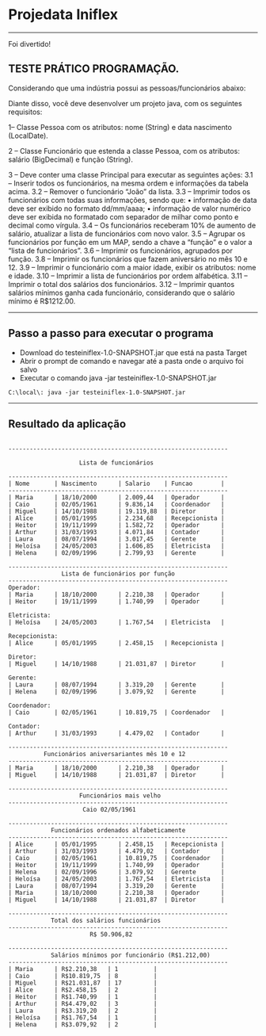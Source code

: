 # Projedata Iniflex

---

Foi divertido!


## TESTE PRÁTICO PROGRAMAÇÃO.

Considerando que uma indústria possui as pessoas/funcionários abaixo:

Diante disso, você deve desenvolver um projeto java, com os seguintes requisitos:

1– Classe Pessoa com os atributos: nome (String) e data nascimento (LocalDate).

2 – Classe Funcionário que estenda a classe Pessoa, com os atributos: salário (BigDecimal) e função (String).

3 – Deve conter uma classe Principal para executar as seguintes ações:
3.1 – Inserir todos os funcionários, na mesma ordem e informações da tabela acima.
3.2 – Remover o funcionário “João” da lista.
3.3 – Imprimir todos os funcionários com todas suas informações, sendo que:
• informação de data deve ser exibido no formato dd/mm/aaaa;
• informação de valor numérico deve ser exibida no formatado com separador de milhar como ponto e decimal como vírgula.
3.4 – Os funcionários receberam 10% de aumento de salário, atualizar a lista de funcionários com novo valor.
3.5 – Agrupar os funcionários por função em um MAP, sendo a chave a “função” e o valor a “lista de funcionários”.
3.6 – Imprimir os funcionários, agrupados por função.
3.8 – Imprimir os funcionários que fazem aniversário no mês 10 e 12.
3.9 – Imprimir o funcionário com a maior idade, exibir os atributos: nome e idade.
3.10 – Imprimir a lista de funcionários por ordem alfabética.
3.11 – Imprimir o total dos salários dos funcionários.
3.12 – Imprimir quantos salários mínimos ganha cada funcionário, considerando que o salário mínimo é R$1212.00.



---

## Passo a passo para executar o programa

* Download do testeiniflex-1.0-SNAPSHOT.jar que está na pasta Target
* Abrir o prompt de comando e navegar até a pasta onde o arquivo foi salvo
* Executar o comando java -jar testeiniflex-1.0-SNAPSHOT.jar

```
C:\local\: java -jar testeiniflex-1.0-SNAPSHOT.jar
```

---

## Resultado da aplicação
```

--------------------------------------------------------------

                    Lista de funcionários

--------------------------------------------------------------
| Nome       | Nascimento      | Salario    | Funcao        |
--------------------------------------------------------------
| Maria      | 18/10/2000      | 2.009,44   | Operador      |
| Caio       | 02/05/1961      | 9.836,14   | Coordenador   |
| Miguel     | 14/10/1988      | 19.119,88  | Diretor       |
| Alice      | 05/01/1995      | 2.234,68   | Recepcionista |
| Heitor     | 19/11/1999      | 1.582,72   | Operador      |
| Arthur     | 31/03/1993      | 4.071,84   | Contador      |
| Laura      | 08/07/1994      | 3.017,45   | Gerente       |
| Heloísa    | 24/05/2003      | 1.606,85   | Eletricista   |
| Helena     | 02/09/1996      | 2.799,93   | Gerente       |

--------------------------------------------------------------
               Lista de funcionários por função
--------------------------------------------------------------
Operador:
| Maria      | 18/10/2000      | 2.210,38   | Operador      |
| Heitor     | 19/11/1999      | 1.740,99   | Operador      |

Eletricista:
| Heloísa    | 24/05/2003      | 1.767,54   | Eletricista   |

Recepcionista:
| Alice      | 05/01/1995      | 2.458,15   | Recepcionista |

Diretor:
| Miguel     | 14/10/1988      | 21.031,87  | Diretor       |

Gerente:
| Laura      | 08/07/1994      | 3.319,20   | Gerente       |
| Helena     | 02/09/1996      | 3.079,92   | Gerente       |

Coordenador:
| Caio       | 02/05/1961      | 10.819,75  | Coordenador   |

Contador:
| Arthur     | 31/03/1993      | 4.479,02   | Contador      |

--------------------------------------------------------------
          Funcionários aniversariantes mês 10 e 12
--------------------------------------------------------------
| Maria      | 18/10/2000      | 2.210,38   | Operador      |
| Miguel     | 14/10/1988      | 21.031,87  | Diretor       |

--------------------------------------------------------------
                    Funcionários mais velho
--------------------------------------------------------------
                     Caio 02/05/1961

--------------------------------------------------------------
            Funcionários ordenados alfabeticamente
--------------------------------------------------------------
| Alice      | 05/01/1995      | 2.458,15   | Recepcionista |
| Arthur     | 31/03/1993      | 4.479,02   | Contador      |
| Caio       | 02/05/1961      | 10.819,75  | Coordenador   |
| Heitor     | 19/11/1999      | 1.740,99   | Operador      |
| Helena     | 02/09/1996      | 3.079,92   | Gerente       |
| Heloísa    | 24/05/2003      | 1.767,54   | Eletricista   |
| Laura      | 08/07/1994      | 3.319,20   | Gerente       |
| Maria      | 18/10/2000      | 2.210,38   | Operador      |
| Miguel     | 14/10/1988      | 21.031,87  | Diretor       |

--------------------------------------------------------------
            Total dos salários funcionários
--------------------------------------------------------------
                       R$ 50.906,82

--------------------------------------------------------------
            Salários mínimos por funcionário (R$1.212,00)
--------------------------------------------------------------
| Maria      | R$2.210,38   | 1          |
| Caio       | R$10.819,75  | 8          |
| Miguel     | R$21.031,87  | 17         |
| Alice      | R$2.458,15   | 2          |
| Heitor     | R$1.740,99   | 1          |
| Arthur     | R$4.479,02   | 3          |
| Laura      | R$3.319,20   | 2          |
| Heloísa    | R$1.767,54   | 1          |
| Helena     | R$3.079,92   | 2          |